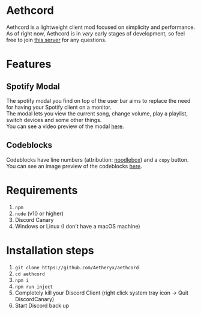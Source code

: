 # Aethcord
Aethcord is a lightweight client mod focused on simplicity and performance.  
As of right now, Aethcord is in *very* early stages of development, so feel free to join [this server](https://discord.gg/Yphr6WG) for any questions.

# Features
## Spotify Modal
The spotify modal you find on top of the user bar aims to replace the need for having your Spotify client on a monitor.  
The modal lets you view the current song, change volume, play a playlist, switch devices and some other things.  
You can see a video preview of the modal [here](https://discord.coffee/f0f706.mp4).

## Codeblocks
Codeblocks have line numbers (attribution: [noodlebox](https://github.com/noodlebox)) and a `copy` button.
You can see an image preview of the codeblocks [here](https://discord.coffee/cf1cf8.png).

# Requirements
  1. `npm`
  2. `node` (v10 or higher)
  2. Discord Canary
  3. Windows or Linux (I don't have a macOS machine)

# Installation steps
  1. `git clone https://github.com/Aetheryx/aethcord`
  2. `cd aethcord`
  3. `npm i`
  4. `npm run inject`
  5. Completely kill your Discord Client (right click system tray icon -> Quit DiscordCanary)
  6. Start Discord back up
